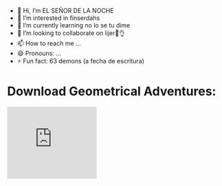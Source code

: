 - 👋 Hi, I’m EL SEÑOR DE LA NOCHE
- 👀 I’m interested in finserdahs
- 🌱 I’m currently learning no lo se tu dime
- 💞️ I’m looking to collaborate on lijer🤑👌
-  📫 How to reach me ...
- 😄 Pronouns: ...
- ⚡ Fun fact: 63 demons (a fecha de escritura)

# Download Geometrical Adventures:
<iframe frameborder="0" src="https://itch.io/embed/2619558?bg_color=0f877c&amp;fg_color=83fa7a&amp;link_color=06f1fb&amp;border_color=3c9fa2" width="208" height="167"><a href="https://fandenintendo12.itch.io/geometrical-adventures">Geometrical Adventures by Fandenintendo12</a></iframe>

<!---
Fandenintendo12/Fandenintendo12 is a ✨ special ✨ repository because its `README.md` (this file) appears on your GitHub profile.
You can click the Preview link to take a look at your changes.
--->
